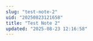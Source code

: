 ```yaml
---
slug: "test-note-2"
uid: "20250823121658"
title: "Test Note 2"
updated: "2025-08-23 12:16:58"
---
```


